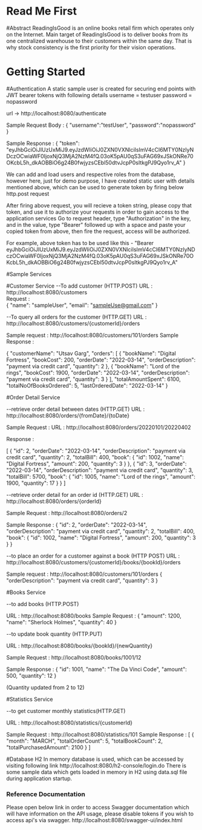 # Read Me First


#Abstract
ReadingIsGood is an online books retail firm which operates only on the Internet. Main 
target of ReadingIsGood is to deliver books from its one centralized warehouse to their 
customers within the same day. That is why stock consistency is the first priority for their 
vision operations.

# Getting Started


#Authentication
A static sample user is created for securing end points with JWT bearer tokens with following details
username = testuser
password = nopassword

url -> http://localhost:8080/authenticate

Sample Request Body : 
{
	"username":"testUser",
	"password":"nopassword"
}

Sample Response : 
{
    "token": "eyJhbGciOiJIUzUxMiJ9.eyJzdWIiOiJ0ZXN0VXNlciIsImV4cCI6MTY0NzIyNDczOCwiaWF0IjoxNjQ3MjA2NzM4fQ.03oK5pAU0qS3uFAG69xJSkONRe70OKcbL5h_dkAOBBiO6g24B0fwjyzsCEbl50dtvJcpP0sItkgPJ9Qyo1rv_A"
}

We can add and load users and respective roles from the database, however here, just for demo purpose, I have created static user with details mentioned above, which can be used to generate token by firing below http.post request


After firing above request, you will recieve a token string, please copy that token, and use it to authorize your requests in order to gain access to the application services
Go to request header, type "Authorization" in the key, and in the value, type "Bearer" followed up with a space and paste your copied token from above, then fire the request, access will be authorized.

For example, above token has to be used like this - "Bearer eyJhbGciOiJIUzUxMiJ9.eyJzdWIiOiJ0ZXN0VXNlciIsImV4cCI6MTY0NzIyNDczOCwiaWF0IjoxNjQ3MjA2NzM4fQ.03oK5pAU0qS3uFAG69xJSkONRe70OKcbL5h_dkAOBBiO6g24B0fwjyzsCEbl50dtvJcpP0sItkgPJ9Qyo1rv_A"





#Sample Services

#Customer Service
--To add customer (HTTP.POST)
URL : http://localhost:8080/customers  
Request :  
{
    "name": "sampleUser",
    "email": "sampleUse@gmail.com"
}


--To query all orders for the customer (HTTP.GET)
URL : http://localhost:8080/customers/{customerId}/orders 


Sample request :  http://localhost:8080/customers/101/orders
Sample Response : 

{
    "customerName": "Utsav Garg",
    "orders": [
        {
            "bookName": "Digital Fortress",
            "bookCost": 200,
            "orderDate": "2022-03-14",
            "orderDescription": "payment via credit card",
            "quantity": 2
        },
        {
            "bookName": "Lord of the rings",
            "bookCost": 1900,
            "orderDate": "2022-03-14",
            "orderDescription": "payment via credit card",
            "quantity": 3
        }
    ],
    "totalAmountSpent": 6100,
    "totalNoOfBooksOrdered": 5,
    "lastOrderedDate": "2022-03-14"
}



#Order Detail Service

--retrieve order detail between dates (HTTP.GET)
URL : http://localhost:8080/orders/{fromDate}/{toDate}

Sample Request : 
URL : http://localhost:8080/orders/20220101/20220402

Response : 

[
    {
        "id": 2,
        "orderDate": "2022-03-14",
        "orderDescription": "payment via credit card",
        "quantity": 2,
        "totalBill": 400,
        "book": {
            "id": 1002,
            "name": "Digital Fortress",
            "amount": 200,
            "quantity": 3
        }
    },
    {
        "id": 3,
        "orderDate": "2022-03-14",
        "orderDescription": "payment via credit card",
        "quantity": 3,
        "totalBill": 5700,
        "book": {
            "id": 1005,
            "name": "Lord of the rings",
            "amount": 1900,
            "quantity": 17
        }
    }
]

--retrieve order detail for an order id (HTTP.GET)
URL : http://localhost:8080/orders/{orderId}

Sample Request : http://localhost:8080/orders/2

Sample Response : 
{
    "id": 2,
    "orderDate": "2022-03-14",
    "orderDescription": "payment via credit card",
    "quantity": 2,
    "totalBill": 400,
    "book": {
        "id": 1002,
        "name": "Digital Fortress",
        "amount": 200,
        "quantity": 3
    }
}

--to place an order for a customer against a book (HTTP POST)
URL : http://localhost:8080/customers/{customerId}/books/{bookId}/orders

Sample request :  http://localhost:8080/customers/101/orders
{
    "orderDescription": "payment via credit card",
    "quantity": 3
}



#Books Service

--to add books (HTTP.POST)

URL : http://localhost:8080/books
Sample Request : 
{
	"amount": 1200,
	"name": "Sherlock Holmes",
	"quantity": 40
}


--to update book quantity (HTTP.PUT)

URL : http://localhost:8080/books/{bookId}/{newQuantity}

Sample Request : http://localhost:8080/books/1001/12

Sample Response : 
{
    "id": 1001,
    "name": "The Da Vinci Code",
    "amount": 500,
    "quantity": 12
}

(Quantity updated from 2 to 12)



#Statistics Service

--to get customer monthly statistics(HTTP.GET)

URL : http://localhost:8080/statistics/{customerId}


Sample Request  : http://localhost:8080/statistics/101
Sample Response : 
[
    {
        "month": "MARCH",
        "totalOrderCount": 5,
        "totalBookCount": 2,
        "totalPurchasedAmount": 2100
    }
]

#Database
H2 In memory database is used, which can be accessed by visiting following link
http://localhost:8080/h2-console/login.do
There is some sample data which gets loaded in memory in H2 using data.sql file during application startup. 


### Reference Documentation
Please open below link in order to access Swagger documentation which will have information on the API usage, please disable tokens if you wish to access api's via swagger. 
http://localhost:8080/swagger-ui/index.html




